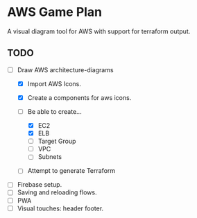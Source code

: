 # AWS Game Plan

A visual diagram tool for AWS with support for terraform output.


## TODO

- [ ] Draw AWS architecture-diagrams
    - [x] Import AWS Icons.
    - [x] Create a components for aws icons.
    - [ ] Be able to create...
        - [x] EC2
        - [x] ELB
        - [ ] Target Group
        - [ ] VPC
        - [ ] Subnets 
    - [ ] Attempt to generate Terraform


- [ ] Firebase setup.
- [ ] Saving and reloading flows.
- [ ] PWA
- [ ] Visual touches: header footer.